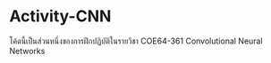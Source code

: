 # Activity-CNN
โค้ดนี้เป็นส่วนหนึ่งของการฝึกปฏิบัติในรายวิชา COE64-361 Convolutional Neural Networks

